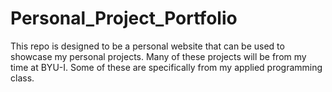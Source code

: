 # Personal_Project_Portfolio
This repo is designed to be a personal website that can be used to showcase my personal projects. Many of these projects will be from my time at BYU-I. Some of these are specifically from my applied programming class.
